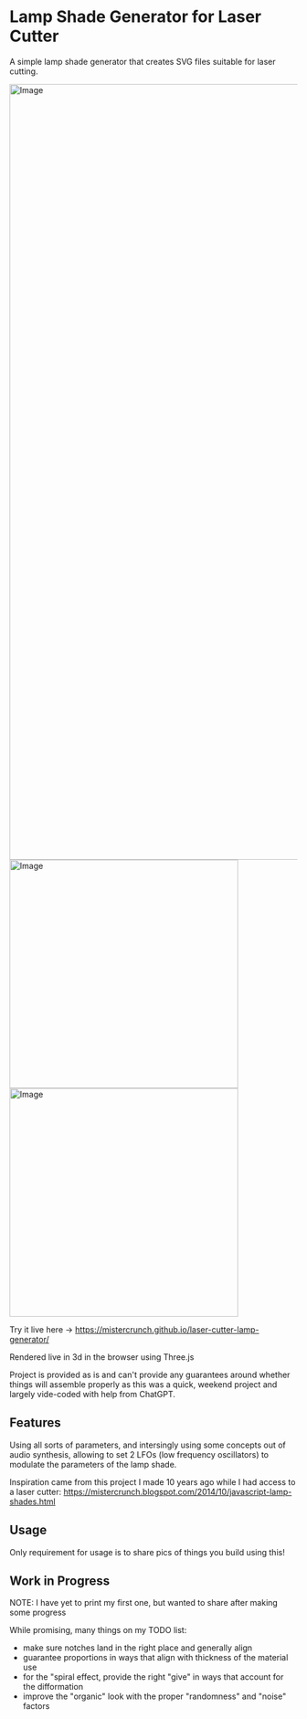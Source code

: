 # Lamp Shade Generator for Laser Cutter

A simple lamp shade generator that creates SVG files suitable for laser cutting.

<img width="1358" alt="Image" src="https://github.com/user-attachments/assets/3125730e-08a4-46a6-9286-ab65c938974f" />

<img width="400" alt="Image" src="https://github.com/user-attachments/assets/b06c82ab-f4d9-4e4e-ba83-edbcc809b148" />
<img width="400" alt="Image" src="https://github.com/user-attachments/assets/1f0f4922-e221-4c1f-a889-0018c266e4f5" />

Try it live here -> https://mistercrunch.github.io/laser-cutter-lamp-generator/

Rendered live in 3d in the browser using Three.js

Project is provided as is and can't provide any guarantees around whether things will assemble properly as this was a quick, weekend project and largely vide-coded with help from ChatGPT.

## Features

Using all sorts of parameters, and intersingly using some concepts out of audio synthesis, allowing to set 2 LFOs (low frequency oscillators) to modulate the parameters of the lamp shade.

Inspiration came from this project I made 10 years ago while I had access to a laser cutter: https://mistercrunch.blogspot.com/2014/10/javascript-lamp-shades.html

## Usage

Only requirement for usage is to share pics of things you build using this!

## Work in Progress

NOTE: I have yet to print my first one, but wanted to share after making some progress

While promising, many things on my TODO list:

- make sure notches land in the right place and generally align
- guarantee proportions in ways that align with thickness of the material use
- for the "spiral effect, provide the right "give" in ways that account for the difformation
- improve the "organic" look with the proper "randomness" and "noise" factors

